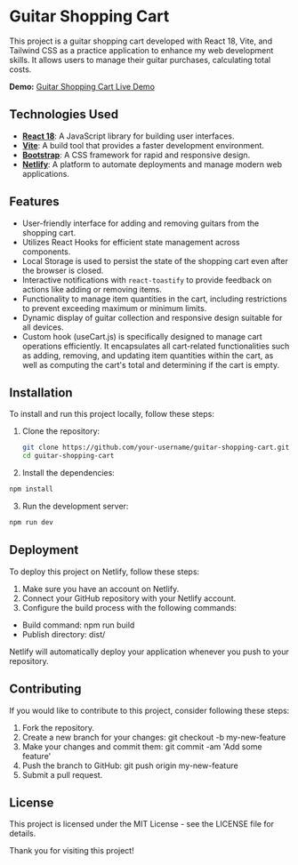 # Guitar Shopping Cart

This project is a guitar shopping cart developed with React 18, Vite, and Tailwind CSS as a practice application to enhance my web development skills. It allows users to manage their guitar purchases, calculating total costs.

**Demo:** [Guitar Shopping Cart Live Demo](https://shopping-cart-braude.netlify.app/)

## Technologies Used

- **[React 18](https://reactjs.org/)**: A JavaScript library for building user interfaces.
- **[Vite](https://vitejs.dev/)**: A build tool that provides a faster development environment.
- **[Bootstrap](https://getbootstrap.com/)**: A CSS framework for rapid and responsive design.
- **[Netlify](https://www.netlify.com/)**: A platform to automate deployments and manage modern web applications.

## Features

- User-friendly interface for adding and removing guitars from the shopping cart.
- Utilizes React Hooks for efficient state management across components.
- Local Storage is used to persist the state of the shopping cart even after the browser is closed.
- Interactive notifications with `react-toastify` to provide feedback on actions like adding or removing items.
- Functionality to manage item quantities in the cart, including restrictions to prevent exceeding maximum or minimum limits.
- Dynamic display of guitar collection and responsive design suitable for all devices.
- Custom hook (useCart.js) is specifically designed to manage cart operations efficiently. It encapsulates all cart-related functionalities such as adding, removing, and updating item quantities within the cart, as well as computing the cart's total and determining if the cart is empty.


## Installation

To install and run this project locally, follow these steps:

1. Clone the repository:
   ```bash
   git clone https://github.com/your-username/guitar-shopping-cart.git
   cd guitar-shopping-cart
   ```
2. Install the dependencies:
  ```bash  
  npm install
  ```
3. Run the development server:
  ```bash
  npm run dev
  ```
## Deployment
To deploy this project on Netlify, follow these steps:

1. Make sure you have an account on Netlify.
2. Connect your GitHub repository with your Netlify account.
3. Configure the build process with the following commands:
- Build command: npm run build
- Publish directory: dist/

Netlify will automatically deploy your application whenever you push to your repository.

## Contributing
If you would like to contribute to this project, consider following these steps:

1. Fork the repository.
2. Create a new branch for your changes: git checkout -b my-new-feature
3. Make your changes and commit them: git commit -am 'Add some feature'
4. Push the branch to GitHub: git push origin my-new-feature
5. Submit a pull request.

## License
This project is licensed under the MIT License - see the LICENSE file for details.

Thank you for visiting this project!

